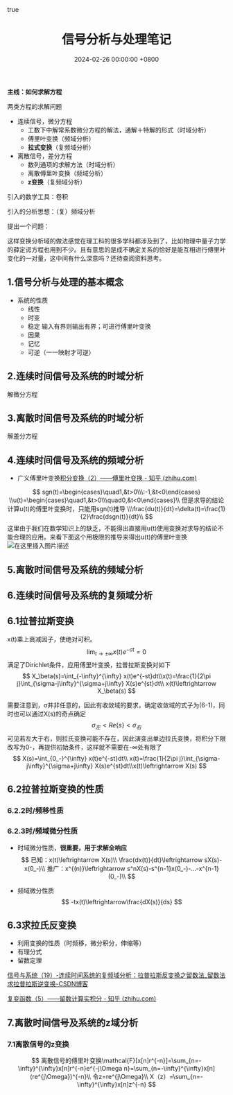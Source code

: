 ﻿---
title: 信号分析与处理笔记 
date: 2024-02-26 00:00:00 +0800
categories: [法]
tags: [信号分析, 傅里叶变换, 拉式变换]
math: true
mermaid: true
---

**主线：如何求解方程**

两类方程的求解问题
- 连续信号，微分方程
  - 工数下中解常系数微分方程的解法，通解＋特解的形式（时域分析）
  - 傅里叶变换（频域分析）
  - **拉式变换**（复频域分析）
- 离散信号，差分方程
  - 数列通项的求解方法（时域分析）
  - 离散傅里叶变换（频域分析）
  - **z变换**（复频域分析）

引入的数学工具：卷积

引入的分析思想：（复）频域分析

提出一个问题：

这样变换分析域的做法感觉在理工科的很多学科都涉及到了，比如物理中量子力学的薛定谔方程也用到不少。且有意思的是成不确定关系的恰好是能互相进行傅里叶变化的一对量，这中间有什么深意吗？还待查阅资料思考。

## 1.信号分析与处理的基本概念

- 系统的性质
  - 线性
  - 时变
  - 稳定 输入有界则输出有界；可进行傅里叶变换
  - 因果
  - 记忆
  - 可逆（一一映射才可逆）

## 2.连续时间信号及系统的时域分析
解微分方程
## 3.离散时间信号及系统的时域分析
解差分方程
## 4.连续时间信号及系统的频域分析

- 广义傅里叶变换[积分变换（2）——傅里叶变换 - 知乎 (zhihu.com)](https://zhuanlan.zhihu.com/p/108271985)

$$
sgn(t)=\begin{cases}\quad1,&t>0\\\:-1,&t<0\end{cases}
\\u(t)=\begin{cases}\quad1,&t>0\\\quad0,&t<0\end{cases}\\
但是求导的结论计算u(t)的傅里叶变换时，只能用sgn(t)推导
\\\frac{du(t)}{dt}=\delta(t)=\frac{1}{2}\frac{dsgn(t)}{dt}\\
$$
这里由于我们在数学知识上的缺乏，不能得出直接用u(t)使用变换对求导的结论不能合理的应用。来看下面这个用极限的推导来得出u(t)的傅里叶变换
![在这里插入图片描述](https://i-blog.csdnimg.cn/blog_migrate/4605b300d0191a6ba2209f0574851319.png#pic_center)

## 5.离散时间信号及系统的频域分析



## 6.连续时间信号及系统的复频域分析

## 6.1拉普拉斯变换

x(t)乘上衰减因子，使绝对可积。
$$
\lim_{t\to\pm\infty}x(t)e^{-\sigma t}=0\tag{6-1}
$$
满足了Dirichlet条件，应用傅里叶变换，拉普拉斯变换对如下
$$
X_\beta(s)=\int_{-\infty}^{\infty} x(t)e^{-st}dt\\x(t)=\frac{1}{2\pi j}\int_{\sigma-j\infty}^{\sigma+j\infty} X(s)e^{st}dt\\
x(t)\leftrightarrow X_\beta(s)
$$

需要注意到，σ并非任意的，因此有收敛域的要求，确定收敛域的式子为(6-1)，同时也可以通过X(s)的奇点确定
$$
\sigma_左<Re\{s\}<\sigma_右
$$
可见若左大于右，则拉氏变换可能不存在，因此演变出单边拉氏变换，将积分下限改写为0-，再提供初始条件，这样就不需要在-∞处有限了
$$
X(s)=\int_{0_-}^{\infty} x(t)e^{-st}dt\\
x(t)=\frac{1}{2\pi j}\int_{\sigma-j\infty}^{\sigma+j\infty} X(s)e^{st}dt\\x(t)\leftrightarrow X(s)
$$

## 6.2拉普拉斯变换的性质

### 6.2.2时/频移性质



### 6.2.3时/频域微分性质

- 时域微分性质，**很重要，用于求解全响应**
  $$
  已知：x(t)\leftrightarrow X(s)\\
  \frac{dx(t)}{dt}\leftrightarrow sX(s)-x(0_-)\\
  推广：x^{(n)}\leftrightarrow s^nX(s)-s^{n-1}x(0_-)-...-x^{n-1}(0_-)\\
  $$

- 频域微分性质
  $$
  -tx(t)\leftrightarrow\frac{dX(s)}{ds}
  $$

## 6.3求拉氏反变换

- 利用变换的性质（时频移，微分积分，伸缩等）
- 有理分式
- 留数定理

[信号与系统（19）-连续时间系统的复频域分析：拉普拉斯反变换之留数法_留数法求拉普拉斯逆变换-CSDN博客](https://blog.csdn.net/u013527941/article/details/110509140)

[复变函数（5）——留数计算实积分 - 知乎 (zhihu.com)](https://zhuanlan.zhihu.com/p/77163755)

## 7.离散时间信号及系统的z域分析

### 7.1离散信号的z变换

$$
离散信号的傅里叶变换\mathcal{F}[x[n]r^{-n}]=\sum_{n=-\infty}^{\infty}x[n]r^{-n}e^{-j\Omega n}=\sum_{n=-\infty}^{\infty}x[n](re^{j\Omega})^{-n}\\
令z=re^{j\Omega}\\
X（z）=\sum_{n=-\infty}^{\infty}x[n]z^{-n}
$$


